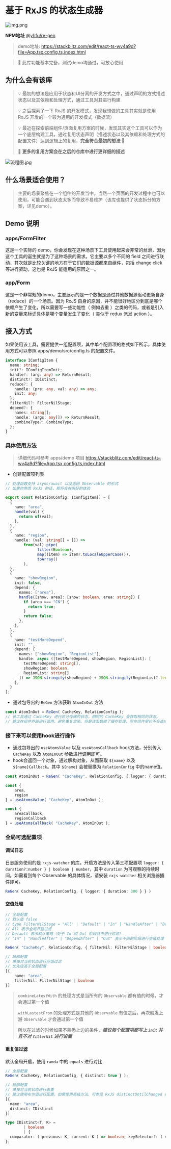 # 基于 RxJS 的状态生成器

![img.png](img.png)

**NPM地址** [@yhfu/re-gen](https://www.npmjs.com/package/@yhfu/re-gen)

> demo地址: https://stackblitz.com/edit/react-ts-wv4a9d?file=App.tsx,config.ts,index.html

> 🚀 此库功能基本完备，测试demo均通过，可放心使用

## 为什么会有该库

> 💡 最初的想法是应用于状态和UI分离的开发方式之中，通过声明的方式描述状态以及其依赖和处理方式，通过工具对其进行构建
> 
> 💡 之后探索了一下 RxJS 的开发模式，发现我想做的工具其实就是使用 RxJS 开发的一个较为通用的开发模式（数据流）
> 
> 💡 最近在探索前端组件/页面复用方案的时候，发现其实这个工具可以作为一个底层构建工具，通过复用状态声明（描述状态以及其依赖和处理方式的配置文件）达到逻辑上的复用，**完全符合最初的想法** 🤔️
> 
> 🚀 **更多的复用方案会在之后的仓库中进行更详细的描述**

![流程图.jpg](%E6%B5%81%E7%A8%8B%E5%9B%BE.jpg)
 
## 什么场景适合使用？

> 主要的场景聚焦在一个组件的开发当中。当然一个页面的开发过程中也可以使用，可能会遇到状态太多而导致不易维护（该库也提供了状态拆分的方案，详见demo）。

## Demo 说明

### apps/FormFilter

这是一个实际的 demo，你会发现在这种场景下工具使用起来会非常的丝滑，因为这个工具的诞生就是为了这种场景的需求。它主要以多个不同的 field 之间进行联动，其次就是比较关键的地方在于它们的数据源都来自组件，包括
change click 等进行驱动，这也是 RxJS 能适用的原因之一。

### app/Form

这是一个非常规的demo，主要展示的是一个数据是通过其他数据源驱动更新自身（reduce）的一个场景。因为 RxJS 自身的原因，并不能很好地区分到底是哪个依赖产生了变化，所以需要写一些功能性（ 例如去重 ）之类的代码，或者是引入新的变量来标识具体是哪个变量发生了变化（ 类似于
redux 派发 action ）。

## 接入方式

如果使用该工具，需要提供一组配置项，其中单个配置项的格式如下所示，具体使用方式可以参照 apps/demo/src/config.ts 的配置文件。

```typescript
interface IConfigItem {
  name: string;
  init?: IConfigItemInit;
  handle?: (arg: any) => ReturnResult;
  distinct?: IDistinct;
  reduce?: {
    handle: (pre: any, val: any) => any;
    init: any;
  };
  filterNil?: FilterNilStage;
  depend?: {
    names: string[];
    handle: (args: any[]) => ReturnResult;
    combineType?: CombineType;
  };
}
```

### 具体使用方法

> 详细代码可参考 apps/demo 项目  https://stackblitz.com/edit/react-ts-wv4a9d?file=App.tsx,config.ts,index.html

- 创建配置项列表

```typescript
// 处理函数支持 async/await 以及返回 Observable 的形式
// 如果你熟悉 RxJS 的话，那将会有很好的体验

export const RelationConfig: IConfigItem[] = [
  {
    name: "area",
    handle(val) {
      return of(val);
    },
  },
  {
    name: "region",
    handle: (val: string[] = []) =>
        from(val).pipe(
              filter(Boolean),
              map((item) => item?.toLocaleUpperCase()),
              toArray()
        ),
  },
  {
    name: "showRegion",
    init: false,
    depend: {
      names: ["area"],
      handle([show, area]: [show: boolean, area: string]) {
        if (area === "CN") {
          return true;
        }
        return false;
      },
    },
  },
  {
    name: "testMoreDepend",
    init: "",
    depend: {
      names: ["showRegion", "RegionList"],
      handle: async ([testMoreDepend, showRegion, RegionList]: [
        testMoreDepend: string[],
        showRegion: boolean,
        RegionList: string[]
      ]) => JSON.stringify(showRegion) + JSON.stringify(RegionList?.length),
    },
  }
];
```

- 通过包导出的 `ReGen` 方法获取 `AtomInOut` 方法

```typescript
const AtomInOut = ReGen( CacheKey, RelationConfig );
// 该工具通过 CacheKey 进行区分存储的状态，相同的 CacheKey 会获取相同的状态。
// 建议在组件外部进行调用，避免重复渲染。但是该函数做了缓存处理，写在组件里也不会造成性能浪费。
```

### 接下来可以使用hook进行操作

- 通过包导出的 `useAtomsValue` 以及 `useAtomsCallback` hook方法，分别传入 `CacheKey`
  以及 `AtomInOut` 参数进行调用即可。
- hook会返回一个对象，通过解构对象，从而获取 `${name}` 以及 `${name}Callback`。其中 `${name}`
  会被替换为 `RelationConfig` 中的name值。

```typescript
const AtomInOut = ReGen( "CacheKey", RelationConfig, { logger: { duration: 300 } } ); // 可以写到组件外边，也可以写到组件内部，实际通过 CacheKey 做了缓存的处理

const {
	area,
	region
} = useAtomsValue( "CacheKey", AtomInOut );

const {
	areaCallback,
	regionCallback
} = useAtomsCallback( "CacheKey", AtomInOut );
```

### 全局可选配置项

#### 调试日志

日志服务使用的是 `rxjs-watcher` 的库。开启方法是传入第三项配置项 `logger: { duration?:number } | boolean | number`，其中 `duration`
为可观察的持续时间。如需看到每个 Observable 的具体情况，请安装 `rxjs-watcher` 相关浏览器插件即可。

```typescript
ReGen( CacheKey, RelationConfig, { logger: { duration: 300 } } )
```

#### 空值处理

```typescript
// 全局配置
// 默认值 false
// type FilterNilStage = "All" | "Default" | "In" | "HandleAfter" | "DependAfter" | "Out"
// All 表示全局开启过滤 
// Default 表示默认策略（处于 In 和 Out 阶段且不进行过滤）
// "In" | "HandleAfter" | "DependAfter" | "Out" 表示不同的阶段进行空值处理

ReGen( "CacheKey", RelationConfig, { filterNil: FilterNilStage | boolean } );

// 局部配置
// 单独对当前状态进行空值过滤
// 优先级高于全局配置
[{
    name: "area",
    filterNil: FilterNilStage | boolean
}]
```

> `combineLatestWith` 的处理方式是当所有的 `Observable` 都有值的时候，才会通过第一个值
> 
> `withLastestFrom` 的处理方式是其他的 `Observable` 有值之后，再次触发上游 `Observable` 才会通过第一个值
> 
> 所以在过滤的时候如果不熟悉上边的条件，**_建议每个配置项都写上 `init` 并且不对 `filterNil` 进行设置_**

#### 重复值过滤

默认全局开启，使用 `ramda` 中的 `equals` 进行对比

```typescript
// 全局配置
ReGen( CacheKey, RelationConfig, { distinct: true } );

// 局部配置
// 单独对当前状态进行去重
// 建议使用布尔值进行配置，如需使用高级方法，可参见 RxJS distinctUntilChanged 操作符相关设置
[{
  name: "area",
  distinct: IDistinct
}]

type IDistinct<T, K> =
        | boolean
        | {
  comparator: ( previous: K, current: K ) => boolean; keySelector?: ( value: T ) => K;
};
```


